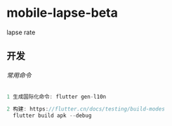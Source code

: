 # mobile-lapse-beta
lapse rate


## 开发
###### 常用命令
```groovy
1 生成国际化命令: flutter gen-l10n

2 构建: https://flutter.cn/docs/testing/build-modes
  flutter build apk --debug
```

